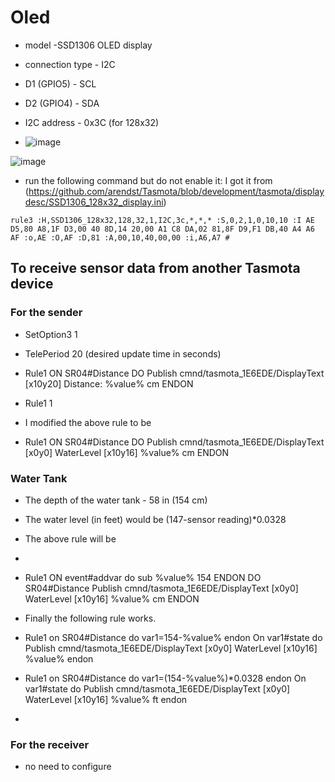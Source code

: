 # Oled
- model -SSD1306 OLED display
- connection type - I2C
- D1 (GPIO5) - SCL
- D2 (GPIO4) - SDA
- I2C address - 0x3C (for 128x32)

- ![image](https://github.com/user-attachments/assets/af5e3289-518c-4f51-9897-2c3571ebe481)


![image](https://github.com/user-attachments/assets/5eea5598-30d4-401c-b200-b0c219255530)

- run the following command but do not enable it: I got it from (https://github.com/arendst/Tasmota/blob/development/tasmota/displaydesc/SSD1306_128x32_display.ini)
  
`rule3 :H,SSD1306_128x32,128,32,1,I2C,3c,*,*,* :S,0,2,1,0,10,10 :I AE D5,80 A8,1F D3,00 40 8D,14 20,00 A1 C8 DA,02 81,8F D9,F1 DB,40 A4 A6 AF :o,AE :O,AF :D,81 :A,00,10,40,00,00 :i,A6,A7 #`


## To receive sensor data from another Tasmota device

### For the sender
- SetOption3 1
- TelePeriod 20 (desired update time in seconds)

- Rule1 ON SR04#Distance DO Publish cmnd/tasmota_1E6EDE/DisplayText [x10y20] Distance: %value% cm ENDON
- Rule1 1

- I modified the above rule to be
- Rule1 ON SR04#Distance DO Publish cmnd/tasmota_1E6EDE/DisplayText [x0y0] WaterLevel [x10y16]  %value% cm ENDON
### Water Tank
- The depth of the water tank - 58 in (154 cm)
- The water level (in feet) would be (147-sensor reading)*0.0328
- The above rule will be
- 
- Rule1 ON event#addvar do sub %value% 154 ENDON DO SR04#Distance Publish cmnd/tasmota_1E6EDE/DisplayText [x0y0] WaterLevel [x10y16] %value% cm ENDON
- Finally the following rule works.

- Rule1 on SR04#Distance do var1=154-%value% endon On var1#state do Publish cmnd/tasmota_1E6EDE/DisplayText [x0y0] WaterLevel [x10y16] %value% endon

- Rule1 on SR04#Distance do var1=(154-%value%)*0.0328 endon On var1#state do Publish cmnd/tasmota_1E6EDE/DisplayText [x0y0] WaterLevel [x10y16] %value% ft  endon

- 
### For the receiver
- no need to configure
